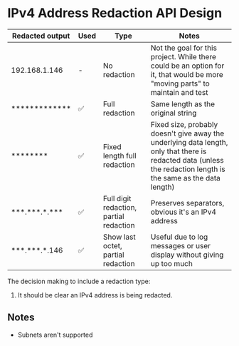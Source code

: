 # IPv4 Address Redaction API Design

| Redacted output            | Used | Type                                    | Notes                                                                                                                                                            |
| -------------------------- | ---- | --------------------------------------- | ---------------------------------------------------------------------------------------------------------------------------------------------------------------- |
| 192.168.1.146              | -    | No redaction                            | Not the goal for this project. While there could be an option for it, that would be more "moving parts" to maintain and test                                     |
| \*\*\*\*\*\*\*\*\*\*\*\*\* | ✅   | Full redaction                          | Same length as the original string                                                                                                                               |
| \*\*\*\*\*\*\*\*           | ✅   | Fixed length full redaction             | Fixed size, probably doesn't give away the underlying data length, only that there is redacted data (unless the redaction length is the same as the data length) |
| \*\*\*.\*\*\*.\*.\*\*\*    | ✅   | Full digit redaction, partial redaction | Preserves separators, obvious it's an IPv4 address                                                                                                               |
| \*\*\*.\*\*\*.\*.146       | ✅   | Show last octet, partial redaction      | Useful due to log messages or user display without giving up too much                                                                                            |

The decision making to include a redaction type:
1. It should be clear an IPv4 address is being redacted.

## Notes
- Subnets aren't supported